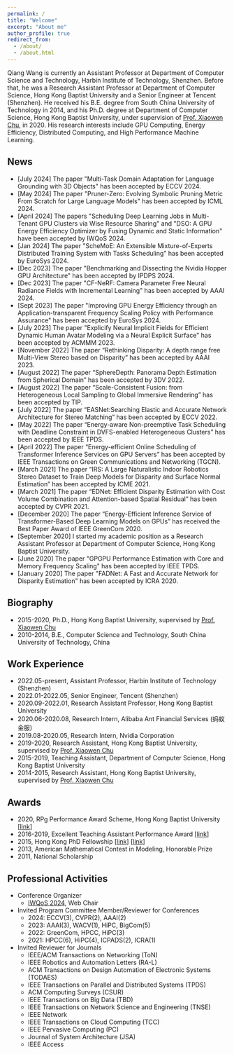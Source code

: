 ```yaml
---
permalink: /
title: "Welcome"
excerpt: "About me"
author_profile: true
redirect_from: 
  - /about/
  - /about.html
---
```



Qiang Wang is currently an Assistant Professor at Department of Computer Science and Technology, Harbin Institute of Technology, Shenzhen. Before that, he was a Research Assistant Professor at Department of Computer Science, Hong Kong Baptist University and a Senior Engineer at Tencent (Shenzhen). He received his B.E. degree from South China University of Technology in 2014, and his Ph.D. degree at Department of Computer Science, Hong Kong Baptist University, under supervision of [Prof. Xiaowen Chu](https://sites.google.com/view/chuxiaowen), in 2020. His research interests include GPU Computing, Energy Efficiency, Distributed Computing, and High Performance Machine Learning. 

## News
+ \[July 2024\] The paper "Multi-Task Domain Adaptation for Language Grounding with 3D Objects" has been accepted by ECCV 2024.
+ \[May 2024\] The paper "Pruner-Zero: Evolving Symbolic Pruning Metric From Scratch for Large Language Models" has been accepted by ICML 2024.
+ \[April 2024\] The papers "Scheduling Deep Learning Jobs in Multi-Tenant GPU Clusters via Wise Resource Sharing" and "DSO: A GPU Energy Efficiency Optimizer by Fusing Dynamic and Static Information" have been accepted by IWQoS 2024.
+ \[Jan 2024\] The paper "ScheMoE: An Extensible Mixture-of-Experts Distributed Training System with Tasks Scheduling" has been accepted by EuroSys 2024.
+ \[Dec 2023\] The paper "Benchmarking and Dissecting the Nvidia Hopper GPU Architecture" has been accepted by IPDPS 2024.
+ \[Dec 2023\] The paper "CF-NeRF: Camera Parameter Free Neural Radiance Fields with Incremental Learning" has been accepted by AAAI 2024.
+ \[Sept 2023\] The paper "Improving GPU Energy Efficiency through an Application-transparent Frequency Scaling Policy with Performance Assurance" has been accepted by EuroSys 2024.
+ \[July 2023\] The paper "Explicify Neural Implicit Fields for Efficient Dynamic Human Avatar Modeling via a Neural Explicit Surface" has been accepted by ACMMM 2023.
+ \[November 2022\] The paper “Rethinking Disparity: A depth range free Multi-View Stereo based on Disparity” has been accepted by AAAI 2023. 
+ \[August 2022\] The paper “SphereDepth: Panorama Depth Estimation from Spherical Domain” has been accepted by 3DV 2022. 
+ \[August 2022\] The paper “Scale-Consistent Fusion: from Heterogeneous Local Sampling to Global Immersive Rendering” has been accepted by TIP. 
+ \[July 2022\] The paper “EASNet:Searching Elastic and Accurate Network Architecture for Stereo Matching” has been accepted by ECCV 2022. 
+ \[May 2022\] The paper “Energy-aware Non-preemptive Task Scheduling with Deadline Constraint in DVFS-enabled Heterogeneous Clusters” has been accepted by IEEE TPDS. 
+ \[April 2022\] The paper “Energy-efficient Online Scheduling of Transformer Inference Services on GPU Servers” has been accepted by IEEE Transactions on Green Communications and Networking (TGCN). 
+ \[March 2021\] The paper “IRS: A Large Naturalistic Indoor Robotics Stereo Dataset to Train Deep Models for Disparity and Surface Normal Estimation” has been accepted by ICME 2021.
+ \[March 2021\] The paper “EDNet: Efficient Disparity Estimation with Cost Volume Combination and Attention-based Spatial Residual” has been accepted by CVPR 2021.
+ \[December 2020\] The paper “Energy-Efficient Inference Service of Transformer-Based Deep Learning Models on GPUs” has received the Best Paper Award of IEEE GreenCom 2020.
+ \[September 2020\] I started my academic position as a Research Assistant Professor at Department of Computer Science, Hong Kong Baptist University.
+ \[June 2020\] The paper "GPGPU Performance Estimation with Core and Memory Frequency Scaling" has been accepted by IEEE TPDS.
+ \[January 2020\] The paper "FADNet: A Fast and Accurate Network for Disparity Estimation" has been accepted by ICRA 2020.

## Biography
+ 2015-2020, Ph.D., Hong Kong Baptist University, supervised by [Prof. Xiaowen Chu](https://sites.google.com/view/chuxiaowen)
+ 2010-2014, B.E., Computer Science and Technology, South China University of Technology, China

## Work Experience
+ 2022.05-present, Assistant Professor, Harbin Institute of Technology (Shenzhen)
+ 2022.01-2022.05, Senior Engineer, Tencent (Shenzhen)
+ 2020.09-2022.01, Research Assistant Professor, Hong Kong Baptist University
+ 2020.06-2020.08, Research Intern, Alibaba Ant Financial Services (蚂蚁金服)
+ 2019.08-2020.05, Research Intern, Nvidia Corporation
+ 2019-2020, Research Assistant, Hong Kong Baptist University, supervised by [Prof. Xiaowen Chu](https://sites.google.com/view/chuxiaowen)
+ 2015-2019, Teaching Assistant, Department of Computer Science, Hong Kong Baptist University
+ 2014-2015, Research Assistant, Hong Kong Baptist University, supervised by [Prof. Xiaowen Chu](https://sites.google.com/view/chuxiaowen)

## Awards
+ 2020, RPg Performance Award Scheme, Hong Kong Baptist University \[[link](https://www.comp.hkbu.edu.hk/v1/?pid=48)\]
+ 2016-2019, Excellent Teaching Assistant Performance Award \[[link](https://www.comp.hkbu.edu.hk/v1/?pid=48)\]
+ 2015, Hong Kong PhD Fellowship \[[link](https://cerg1.ugc.edu.hk/hkpfs/index.html)\] \[[link](https://www.comp.hkbu.edu.hk/v1/?pid=48)\]
+ 2013, American Mathematical Contest in Modeling, Honorable Prize
+ 2011, National Scholarship

## Professional Activities
+ Conference Organizer
    + [IWQoS 2024](https://iwqos2024.ieee-iwqos.org/committees/organizing-committee), Web Chair
+ Invited Program Committee Member/Reviewer for Conferences
    + 2024: ECCV(3), CVPR(2), AAAI(2)
    + 2023: AAAI(3), WACV(1), HiPC, BigCom(5)
    + 2022: GreenCom, HPCC, HiPC(3)
    + 2021: HPCC(6), HiPC(4), ICPADS(2), ICRA(1)
+ Invited Reviewer for Journals
    + IEEE/ACM Transactions on Networking (ToN)
    + IEEE Robotics and Automation Letters (RA-L)
    + ACM Transactions on Design Automation of Electronic Systems (TODAES)
    + IEEE Transactions on Parallel and Distributed Systems (TPDS)
    + ACM Computing Surveys (CSUR)
    + IEEE Transactions on Big Data (TBD)
    + IEEE Transactions on Network Science and Engineering (TNSE)
    + IEEE Network 
    + IEEE Transactions on Cloud Computing (TCC)
    + IEEE Pervasive Computing (PC)
    + Journal of System Architecture (JSA)
    + IEEE Access
